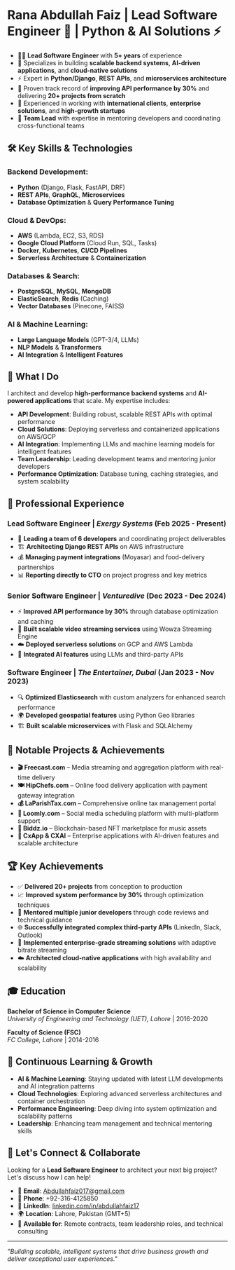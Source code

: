 # **Rana Abdullah Faiz | Lead Software Engineer 🚀 | Python & AI Solutions ⚡**

* 👨‍💻 **Lead Software Engineer** with **5+ years** of experience
* 🚀 Specializes in building **scalable backend systems**, **AI-driven applications**, and **cloud-native solutions**
* ⚡ Expert in **Python/Django**, **REST APIs**, and **microservices architecture**
* 🎯 Proven track record of **improving API performance by 30%** and delivering **20+ projects from scratch**
* 🏢 Experienced in working with **international clients**, **enterprise solutions**, and **high-growth startups**
* 👥 **Team Lead** with expertise in mentoring developers and coordinating cross-functional teams

## **🛠️ Key Skills & Technologies**

### **Backend Development:**
* **Python** (Django, Flask, FastAPI, DRF)
* **REST APIs**, **GraphQL**, **Microservices**
* **Database Optimization** & **Query Performance Tuning**

### **Cloud & DevOps:**
* **AWS** (Lambda, EC2, S3, RDS)
* **Google Cloud Platform** (Cloud Run, SQL, Tasks)
* **Docker**, **Kubernetes**, **CI/CD Pipelines**
* **Serverless Architecture** & **Containerization**

### **Databases & Search:**
* **PostgreSQL**, **MySQL**, **MongoDB**
* **ElasticSearch**, **Redis** (Caching)
* **Vector Databases** (Pinecone, FAISS)

### **AI & Machine Learning:**
* **Large Language Models** (GPT-3/4, LLMs)
* **NLP Models** & **Transformers**
* **AI Integration** & **Intelligent Features**

## **🚀 What I Do**

I architect and develop **high-performance backend systems** and **AI-powered applications** that scale. My expertise includes:

* **API Development**: Building robust, scalable REST APIs with optimal performance
* **Cloud Solutions**: Deploying serverless and containerized applications on AWS/GCP
* **AI Integration**: Implementing LLMs and machine learning models for intelligent features
* **Team Leadership**: Leading development teams and mentoring junior developers
* **Performance Optimization**: Database tuning, caching strategies, and system scalability

## **💼 Professional Experience**

### **Lead Software Engineer** | *Exergy Systems* (Feb 2025 - Present)
* 👥 **Leading a team of 6 developers** and coordinating project deliverables
* 🏗️ **Architecting Django REST APIs** on AWS infrastructure
* 💰 **Managing payment integrations** (Moyasar) and food-delivery partnerships
* 📊 **Reporting directly to CTO** on project progress and key metrics

### **Senior Software Engineer** | *Venturedive* (Dec 2023 - Dec 2024)
* ⚡ **Improved API performance by 30%** through database optimization and caching
* 🎥 **Built scalable video streaming services** using Wowza Streaming Engine
* ☁️ **Deployed serverless solutions** on GCP and AWS Lambda
* 🤖 **Integrated AI features** using LLMs and third-party APIs

### **Software Engineer** | *The Entertainer, Dubai* (Jan 2023 - Nov 2023)
* 🔍 **Optimized Elasticsearch** with custom analyzers for enhanced search performance
* 🌍 **Developed geospatial features** using Python Geo libraries
* 🏗️ **Built scalable microservices** with Flask and SQLAlchemy

## **🎯 Notable Projects & Achievements**

* **🎬 Freecast.com** – Media streaming and aggregation platform with real-time delivery
* **🍽️ HipChefs.com** – Online food delivery application with payment gateway integration
* **💰 LaParishTax.com** – Comprehensive online tax management portal
* **📱 Loomly.com** – Social media scheduling platform with multi-platform support
* **🎵 Biddz.io** – Blockchain-based NFT marketplace for music assets
* **📱 CxApp & CXAI** – Enterprise applications with AI-driven features and scalable architecture

## **🏆 Key Achievements**

* ✅ **Delivered 20+ projects** from conception to production
* 📈 **Improved system performance by 30%** through optimization techniques
* 👥 **Mentored multiple junior developers** through code reviews and technical guidance
* 🌐 **Successfully integrated complex third-party APIs** (LinkedIn, Slack, Outlook)
* 🎥 **Implemented enterprise-grade streaming solutions** with adaptive bitrate streaming
* ☁️ **Architected cloud-native applications** with high availability and scalability

## **🎓 Education**

**Bachelor of Science in Computer Science**  
*University of Engineering and Technology (UET), Lahore* | 2016-2020

**Faculty of Science (FSC)**  
*FC College, Lahore* | 2014-2016

## **🌱 Continuous Learning & Growth**

* **AI & Machine Learning**: Staying updated with latest LLM developments and AI integration patterns
* **Cloud Technologies**: Exploring advanced serverless architectures and container orchestration
* **Performance Engineering**: Deep diving into system optimization and scalability patterns
* **Leadership**: Enhancing team management and technical mentoring skills

## **💼 Let's Connect & Collaborate**

Looking for a **Lead Software Engineer** to architect your next big project? Let's discuss how I can help!

* 📧 **Email**: [Abdullahfaiz017@gmail.com](mailto:Abdullahfaiz017@gmail.com)
* 📱 **Phone**: +92-316-4125850
* 💼 **LinkedIn**: [linkedin.com/in/abdullahfaiz17](https://www.linkedin.com/in/abdullahfaiz17/)
* 🌍 **Location**: Lahore, Pakistan (GMT+5)
* 🚀 **Available for**: Remote contracts, team leadership roles, and technical consulting

---

*"Building scalable, intelligent systems that drive business growth and deliver exceptional user experiences."*
